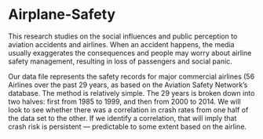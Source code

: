 # Airplane-Safety
This research studies on the social influences and public perception to aviation accidents and airlines. When an accident happens, the media usually exaggerates the consequences and people may worry about airline safety management, resulting in loss of passengers and social panic.

Our data file represents the safety records for major commercial airlines (56 Airlines over the past 29 years, as based on the Aviation Safety Network’s database. The method is relatively simple. The 29 years  is broken down into two halves: first from 1985 to 1999, and then from 2000 to 2014. We will  look to see whether there was a correlation in crash rates from one half of the data set to the other. If we identify a correlation, that will imply that crash risk is persistent — predictable to some extent based on the airline.
